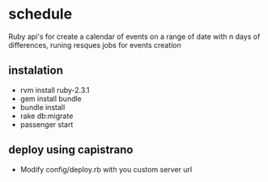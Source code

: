 # schedule
Ruby api's for create a calendar of events on a range of date with n days of differences, 
runing resques jobs for events creation


## instalation
- rvm install ruby-2.3.1
- gem install bundle 
- bundle install
- rake db:migrate
- passenger start

## deploy using capistrano

- Modify config/deploy.rb with you custom server url

